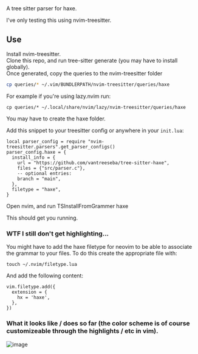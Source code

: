 ##
A tree sitter parser for haxe.

I've only testing this using nvim-treesitter.

## Use

Install nvim-treesitter.  
Clone this repo, and run tree-sitter generate (you may have to install globally).  
Once generated, copy the queries to the nvim-treesitter folder
```sh
cp queries/* ~/.vim/BUNDLERPATH/nvim-treesitter/queries/haxe
```

For example if you're using lazy.nvim run:
```
cp queries/* ~/.local/share/nvim/lazy/nvim-treesitter/queries/haxe
```

You may have to create the haxe folder.

Add this snippet to your treesitter config or anywhere in your ```init.lua```:

```
local parser_config = require "nvim-treesitter.parsers".get_parser_configs()
parser_config.haxe = {
  install_info = {
    url = "https://github.com/vantreeseba/tree-sitter-haxe",
    files = {"src/parser.c"},
    -- optional entries:
    branch = "main", 
  },
  filetype = "haxe",
}
```

Open nvim, and run TSInstallFromGrammer haxe

This should get you running.

### WTF I still don't get highlighting...
You might have to add the haxe filetype for neovim to be able to associate the grammar to your files.
To do this create the appropriate file with:
```
touch ~/.nvim/filetype.lua
```
And add the following content:
```
vim.filetype.add({
  extension = {
    hx = 'haxe',
  },
})
 ```
### What it looks like / does so far (the color scheme is of course customizeable through the highlights / etc in vim).
![image](https://user-images.githubusercontent.com/316782/117491153-72423080-af35-11eb-95ca-ebe9847ecd4b.png)
